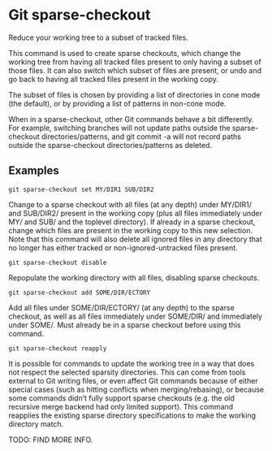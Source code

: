 # Git sparse-checkout

Reduce your working tree to a subset of tracked files.

This command is used to create sparse checkouts, which change the working tree from having all tracked files present to only having a subset of those files. It can also switch which subset of files are present, or undo and go back to having all tracked files present in the working copy.

The subset of files is chosen by providing a list of directories in cone mode (the default), or by providing a list of patterns in non-cone mode.

When in a sparse-checkout, other Git commands behave a bit differently. For example, switching branches will not update paths outside the sparse-checkout directories/patterns, and git commit -a will not record paths outside the sparse-checkout directories/patterns as deleted.

## Examples

```
git sparse-checkout set MY/DIR1 SUB/DIR2
```

Change to a sparse checkout with all files (at any depth) under MY/DIR1/ and SUB/DIR2/ present in the working copy (plus all files immediately under MY/ and SUB/ and the toplevel directory). If already in a sparse checkout, change which files are present in the working copy to this new selection. Note that this command will also delete all ignored files in any directory that no longer has either tracked or non-ignored-untracked files present.

```
git sparse-checkout disable
```

Repopulate the working directory with all files, disabling sparse checkouts.

```
git sparse-checkout add SOME/DIR/ECTORY
```

Add all files under SOME/DIR/ECTORY/ (at any depth) to the sparse checkout, as well as all files immediately under SOME/DIR/ and immediately under SOME/. Must already be in a sparse checkout before using this command.

```
git sparse-checkout reapply
```

It is possible for commands to update the working tree in a way that does not respect the selected sparsity directories. This can come from tools external to Git writing files, or even affect Git commands because of either special cases (such as hitting conflicts when merging/rebasing), or because some commands didn’t fully support sparse checkouts (e.g. the old recursive merge backend had only limited support). This command reapplies the existing sparse directory specifications to make the working directory match.

TODO: FIND MORE INFO.
